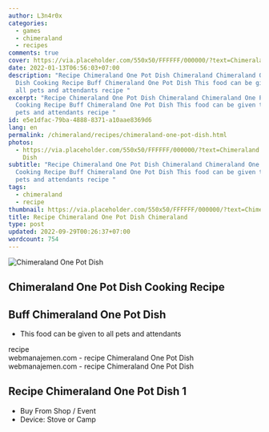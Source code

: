 ```yaml
---
author: L3n4r0x
categories:
  - games
  - chimeraland
  - recipes
comments: true
cover: https://via.placeholder.com/550x50/FFFFFF/000000/?text=Chimeraland One Pot Dish
date: 2022-01-13T06:56:03+07:00
description: "Recipe Chimeraland One Pot Dish Chimeraland Chimeraland One Pot
  Dish Cooking Recipe Buff Chimeraland One Pot Dish This food can be given to
  all pets and attendants recipe "
excerpt: "Recipe Chimeraland One Pot Dish Chimeraland Chimeraland One Pot Dish
  Cooking Recipe Buff Chimeraland One Pot Dish This food can be given to all
  pets and attendants recipe "
id: e5e1dfac-79ba-4888-8371-a10aae8369d6
lang: en
permalink: /chimeraland/recipes/chimeraland-one-pot-dish.html
photos:
  - https://via.placeholder.com/550x50/FFFFFF/000000/?text=Chimeraland One Pot
    Dish
subtitle: "Recipe Chimeraland One Pot Dish Chimeraland Chimeraland One Pot Dish
  Cooking Recipe Buff Chimeraland One Pot Dish This food can be given to all
  pets and attendants recipe "
tags:
  - chimeraland
  - recipe
thumbnail: https://via.placeholder.com/550x50/FFFFFF/000000/?text=Chimeraland One Pot Dish
title: Recipe Chimeraland One Pot Dish Chimeraland
type: post
updated: 2022-09-29T00:26:37+07:00
wordcount: 754
---
```


<link
  rel="stylesheet"
  href="https://rawcdn.githack.com/dimaslanjaka/Web-Manajemen/870a349/css/bootstrap-5-3-0-alpha3-wrapper.css"
/>
<section id="bootstrap-wrapper">
  <div data-bs-theme="dark">
    <div class="card mb-2">
      <div class="card-body">
        <div class="row g-0">
          <div class="col-sm-4 position-relative mb-2">
            <img
              src="https://via.placeholder.com/600"
              class="card-img fit-cover w-100 h-100"
              alt="Chimeraland One Pot Dish"
              data-fancybox="true"
            />
          </div>
          <div class="col-sm-8 mb-2">
            <div class="card-body">
              <div class="d-flex flex-row align-items-center mb-3">
                <h2 class="fs-5">Chimeraland One Pot Dish Cooking Recipe</h2>
              </div>
              <h2 class="card-title fs-5">Buff Chimeraland One Pot Dish</h2>
              <div class="card-text">
                <ul>
                  <li>This food can be given to all pets and attendants</li>
                </ul>
              </div>
              <span class="badge rounded-pill">recipe</span>
            </div>
            <div class="card-footer text-end text-muted mt-auto">
              webmanajemen.com - recipe Chimeraland One Pot Dish
            </div>
          </div>
        </div>
      </div>
      <div class="card-footer text-end text-muted">
        webmanajemen.com - recipe Chimeraland One Pot Dish
      </div>
    </div>
    <div class="row mb-2">
      <div class="col-12 col-lg-6 recipe-item mb-2">
        <div class="card">
          <div class="card-body">
            <h2 class="card-title fs-5">Recipe Chimeraland One Pot Dish 1</h2>
            <div class="card-text">
              <ul>
                <li>Buy From Shop <span> / </span> Event</li>
                <li>Device: Stove or Camp</li>
              </ul>
            </div>
          </div>
        </div>
      </div>
    </div>
  </div>
</section>